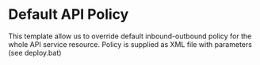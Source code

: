 # Default API Policy

This template allow us to override default inbound-outbound policy for the whole API service resource. Policy is supplied as XML file with parameters (see deploy.bat)
